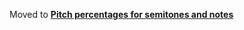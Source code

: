 Moved to **[Pitch percentages for semitones and
notes](Pitch%20percentages%20for%20semitones%20and%20notes)**
